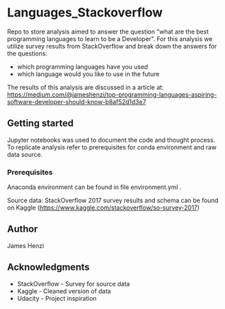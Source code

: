 # Languages_Stackoverflow

Repo to store analysis aimed to answer the question "what are the best programming languages to learn to be a Developer".  For this analysis we utilize survey results from StackOverflow and break down the answers for the questions:
* which programming languages have you used
* which language would you like to use in the future

The results of this analysis are discussed in a article at: https://medium.com/@jameshenzi/top-programming-languages-aspiring-software-developer-should-know-b8af52d1d3e7

## Getting started

Jupyter notebooks was used to document the code and thought process.  To replicate analysis refer to prerequisites for conda environment and raw data source.

### Prerequisites
Anaconda environment can be found in file environment.yml .

Source data: StackOverflow 2017 survey results and schema can be found on Kaggle (https://www.kaggle.com/stackoverflow/so-survey-2017)


## Author
James Henzi


## Acknowledgments
* StackOverflow - Survey for source data
* Kaggle - Cleaned version of data
* Udacity - Project inspiration
